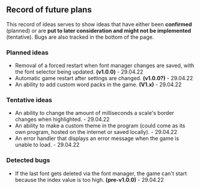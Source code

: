 ## Record of future plans
This record of ideas serves to show ideas that have either been **confirmed** (planned) or are **put to later consideration and might not be implemented** (tentative). Bugs are also tracked in the bottom of the page.

### Planned ideas
* Removal of a forced restart when font manager changes are saved, with the font selector being updated. **(v1.0.0)** - 29.04.22
* Automatic game restart after settings are changed. **(v1.0.0?)** - 29.04.22
* An ability to add custom word packs in the game. **(V1.x)** - 29.04.22

### Tentative ideas
* An ability to change the amount of milliseconds a scale's border changes when highlighted. - 29.04.22
* An ability to make a custom theme in the program (could come as its own program, hosted on the internet or saved locally). - 29.04.22
* An error handler that displays an error message when the game is unable to load. - 29.04.22

### Detected bugs
* If the last font gets deleted via the font manager, the game can't start because the index value is too high. **(pre-v1.0.0)** - 29.04.22